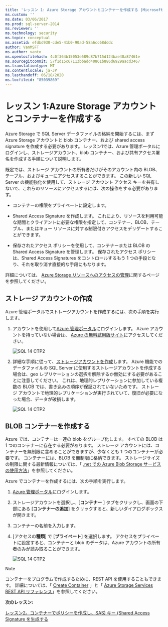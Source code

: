 ```yaml
---
title: 'レッスン 1: Azure Storage アカウントとコンテナーを作成する |Microsoft Docs'
ms.custom: ''
ms.date: 03/06/2017
ms.prod: sql-server-2014
ms.reviewer: ''
ms.technology: security
ms.topic: conceptual
ms.assetid: efdbd930-cde5-41b0-90ad-58a6cc68dddc
author: VanMSFT
ms.author: vanto
ms.openlocfilehash: 4c0f364b15053e589d87b715d124bae48a87461e
ms.sourcegitcommit: 57f1d15c67113bbadd40861b886d6929aacd3467
ms.translationtype: MT
ms.contentlocale: ja-JP
ms.lasthandoff: 06/18/2020
ms.locfileid: "85039869"
---
```

# <a name="lesson-1-create-azure-storage-account-and-container"></a>レッスン 1:Azure Storage アカウントとコンテナーを作成する
  Azure Storage で SQL Server データファイルの格納を開始するには、まず Azure Storage アカウントと blob コンテナー、および shared access signature を作成する必要があります。 レッスン1では、Azure 管理ポータルにログインし、ストレージアカウント、blob コンテナー、および共有アクセス署名を作成する手順について説明します。  
  
 既定では、ストレージ アカウントの所有者だけがそのアカウント内の BLOB、テーブル、およびキューにアクセスすることができます。 この新しい SQL Server の機能強化を使用して、ストレージ アカウント アクセス キーを共有しないで、これらのリソースにアクセスするには、次の操作をする必要があります。  
  
-   コンテナーの権限をプライベートに設定します。  
  
-   Shared Access Signature を作成します。 これにより、リソースを利用可能な期間とクライアントに必要な権限を指定して、コンテナー、BLOB、テーブル、またはキュー リソースに対する制限付きアクセスをデリゲートすることができます。  
  
-   保存されたアクセス ポリシーを使用して、コンテナーまたは BLOB の Shared Access Signature を管理します。 保存されたアクセス ポリシーは、Shared Access Signatures をコントロールするもう 1 つの手段となり、それを取り消す直接的な手段にもなります。  
  
 詳細については、 [Azure Storage リソースへのアクセスの管理](https://msdn.microsoft.com/library/windowsazure/ee393343.aspx)に関するページを参照してください。  
  
## <a name="create-storage-account"></a>ストレージ アカウントの作成  
 Azure 管理ポータルでストレージアカウントを作成するには、次の手順を実行します。  
  
1.  アカウントを使用して[Azure 管理ポータル](https://manage.windowsazure.com)にログインします。 Azure アカウントを持っていない場合は、 [Azure の無料試用版サイト](https://www.windowsazure.com/pricing/free-trial/)にアクセスしてください。  
  
     ![SQL 14 CTP2](../../2014/tutorials/media/ss-was-tutlesson-1-1.gif "SQL 14 CTP2")  
  
2.  詳細な手順に従って、[ストレージアカウントを作成](https://azure.microsoft.com/documentation/articles/storage-create-storage-account/)します。 Azure 機能でのデータファイルの SQL Server に使用するストレージアカウントを作成する場合は、geo レプリケーションの選択を解除するか無効にする必要があることに注意してください。 これは、地理的レプリケーションに参加している複数の BLOB では、書き込みの順序が保証されていないためです。 ストレージ アカウントで地理的レプリケーションが実行されていて、復旧が必要になった場合、データが破損します。  
  
     ![SQL 14 CTP2](../../2014/tutorials/media/ss-was-tutlesson-1-2.gif "SQL 14 CTP2")  
  
## <a name="create-a-blob-container"></a>BLOB コンテナーを作成する  
 Azure では、コンテナーは一連の blob をグループ化します。 すべての BLOB は 1 つのコンテナーに存在する必要があります。 ストレージ アカウントには、コンテナーを無制限に含めることができますが、少なくとも 1 つのコンテナーが必要です。 コンテナーには、BLOB を無制限に格納できます。 ストレージサイズの制限に関する最新情報については、「 [.net での Azure Blob Storage サービスの使用方法](https://www.windowsazure.com/develop/net/how-to-guides/blob-storage/)」を参照してください。  
  
 Azure でコンテナーを作成するには、次の手順を実行します。  
  
1.  [Azure 管理ポータル](https://manage.windowsazure.com)にログインします。  
  
2.  ストレージアカウントを選択し、[**コンテナー** ] タブをクリックし、画面の下部にある [**コンテナーの追加**] をクリックすると、新しいダイアログボックスが開きます。  
  
3.  コンテナーの名前を入力します。  
  
4.  [アクセスの**種類**] で [**プライベート**] を選択します。 アクセスをプライベートに設定すると、コンテナーと blob のデータは、Azure アカウントの所有者のみが読み取ることができます。  
  
     ![SQL 14 CTP2](../../2014/tutorials/media/ss-was-tutlesson-1-4.gif "SQL 14 CTP2")  
  
> [!NOTE]  
>  コンテナーをプログラムで作成するために、REST API を使用することもできます。 詳細については、「 [Create Container](https://msdn.microsoft.com/library/windowsazure/dd179468.aspx) 」と「 [Azure Storage Services REST API リファレンス](https://msdn.microsoft.com/library/windowsazure/dd179355.aspx)」を参照してください。  
  
 **次のレッスン:**  
  
 [レッスン2。コンテナーでポリシーを作成し、SAS&#41; キー &#40;Shared Access Signature を生成する](../relational-databases/lesson-1-create-stored-access-policy-and-shared-access-signature.md)  
  
